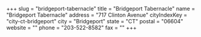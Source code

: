 +++
slug = "bridgeport-tabernacle"
title = "Bridgeport Tabernacle"
name = "Bridgeport Tabernacle"
address = "717 Clinton Avenue"
cityIndexKey = "city-ct-bridgeport"
city = "Bridgeport"
state = "CT"
postal = "06604"
website = ""
phone = "203-522-8582"
fax = ""
+++

